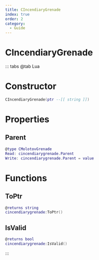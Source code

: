 ```yaml
---
title: CIncendiaryGrenade
index: true
order: 2
category:
  - Guide
---
```


# CIncendiaryGrenade

::: tabs
@tab Lua
# Constructor
```lua
CIncendiaryGrenade(ptr --[[ string ]])
```
# Properties
## Parent 
```lua
@type CMolotovGrenade
Read: cincendiarygrenade.Parent
Write: cincendiarygrenade.Parent = value
```
# Functions
## ToPtr
```lua
@returns string
cincendiarygrenade:ToPtr()
```
## IsValid
```lua
@returns bool
cincendiarygrenade:IsValid()
```

:::